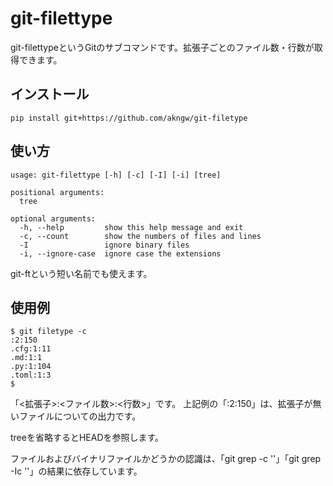 # git-filettype

git-filettypeというGitのサブコマンドです。拡張子ごとのファイル数・行数が取得できます。

## インストール

```
pip install git+https://github.com/akngw/git-filetype
```

## 使い方

```
usage: git-filettype [-h] [-c] [-I] [-i] [tree]

positional arguments:
  tree

optional arguments:
  -h, --help         show this help message and exit
  -c, --count        show the numbers of files and lines
  -I                 ignore binary files
  -i, --ignore-case  ignore case the extensions
```

git-ftという短い名前でも使えます。

## 使用例

```
$ git filetype -c
:2:150
.cfg:1:11
.md:1:1
.py:1:104
.toml:1:3
$
```
「<拡張子>:<ファイル数>:<行数>」です。
上記例の「:2:150」は、拡張子が無いファイルについての出力です。

treeを省略するとHEADを参照します。

ファイルおよびバイナリファイルかどうかの認識は、「git grep -c ''」「git grep -Ic ''」の結果に依存しています。
